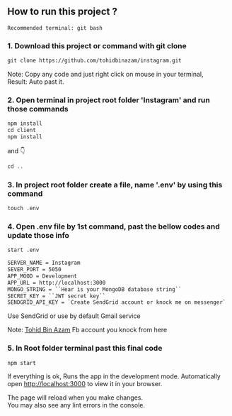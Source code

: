 ## How to run this project ?

`Recommended terminal: git bash`

### 1. Download this project or command with git clone
```html
git clone https://github.com/tohidbinazam/instagram.git
```
Note: Copy any code and just right click on mouse in your terminal,  
Result: Auto past it.

### 2. Open terminal in project root folder 'Instagram' and run those commands
```html
npm install
cd client
npm install
```
and 👇
```html
cd ..
```

### 3. In project root folder create a file, name '.env' by using this command
```html
touch .env
 ```

### 4. Open .env file by 1st command, past the bellow codes and update those info
```html
start .env
 ```

```html
SERVER_NAME = Instagram
SEVER_PORT = 5050
APP_MOOD = Development
APP_URL = http://localhost:3000
MONGO_STRING = ``Hear is your MongoDB database string``
SECRET_KEY = ``JWT secret key``
SENDGRID_API_KEY = `Create SendGrid account or knock me on messenger`
 ```
Use SendGrid or use by default Gmail service

Note: [Tohid Bin Azam](https://www.facebook.com/tohidbinazam/) Fb account you knock from here

### 5. In Root folder terminal past this final code
```html
npm start
 ```

If everything is ok,
Runs the app in the development mode. Automatically open [http://localhost:3000](http://localhost:3000) to view it in your browser.

The page will reload when you make changes.\
You may also see any lint errors in the console.


